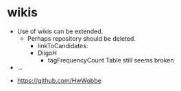 # wikis
- Use of wikis can be extended.
  - Perhaps repository should be deleted.
    -  linkToCandidates:
      - DiigoH
        - tagFrequencyCount Table still seems broken
- ...
* https://github.com/HwWobbe
